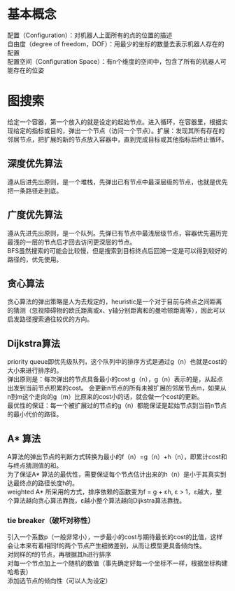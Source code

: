 # 基本概念  
配置（Configuration）：对机器人上面所有的点的位置的描述  
自由度（degree of freedom，DOF）：用最少的坐标的数量去表示机器人存在的配置  
配置空间（Configuration Space）：有n个维度的空间中，包含了所有的机器人可能存在的位姿   
# 图搜索  
给定一个容器，第一个放入的就是设定的起始节点。进入循环，在容器里，根据实现给定的指标或目的，弹出一个节点（访问一个节点）。扩展：发现其所有存在的邻居节点，把扩展的新的节点放入容器中，直到完成目标或其他指标后终止循环。  
## 深度优先算法  
遵从后进先出原则，是一个堆栈，先弹出已有节点中最深层级的节点，也就是优先把一条路径走到底。  
## 广度优先算法
遵从先进先出原则，是一个队列。先弹已有节点中最浅层级节点，容器优先遍历完最浅的一层的节点后才回去访问更深层的节点。  
BFS虽然搜索的可能会比较慢，但是搜索到目标终点后回溯一定是可以得到较好的路径的，优先使用。  
## 贪心算法
贪心算法的弹出策略是人为去规定的，heuristic是一个对于目前与终点之间距离的猜测（忽视障碍物的欧氏距离或x、y轴分别距离和的曼哈顿距离等），因此可以启发路径搜索通往较优的方向。  
## Dijkstra算法  
priority queue即优先级队列，这个队列中的排序方式是通过g（n）也就是cost的大小来进行排序的。  
弹出原则是：每次弹出的节点具备最小的cost g（n），g（n）表示的是，从起点出发到当前节点积累的cost。 
会更新n节点的所有未被扩展的邻居节点m，如果从n到m这个走向的g（m）比原来的cost小的话，就会做一个cost的更新。  
最优性的保证：每一个被扩展过的节点的g（n）都能保证是起始节点到当前n节点的最小代价的路径。  
## A* 算法  
A算法的弹出节点的判断方式转换为最小的f（n）=g（n）+h（n），即累计cost和与终点猜测值的和。  
为了保证A* 算法的最优性，需要保证每个节点估计出来的h（n）是小于其真实到达最终点的路径长度h的。  
weighted A* 所采用的方式，排序依赖的函数变为f = g + εh, ε > 1，ε越大，整个算法越向贪心算法靠拢，ε越小整个算法越向Dijkstra算法靠拢。  
### tie breaker（破坏对称性）    
引入一个系数p（一般非常小），一步最小的cost与期待最长的cost的比值，这样会让本来有着相同f的两个节点产生细微差别，从而让模型更具备倾向性。  
对同样的f的节点，再根据其h进行排序  
对每一个节点加上一个随机的数值（事先确定好每一个坐标不一样，根据坐标构建哈希表）  
添加选节点的倾向性（可以人为设定）  
